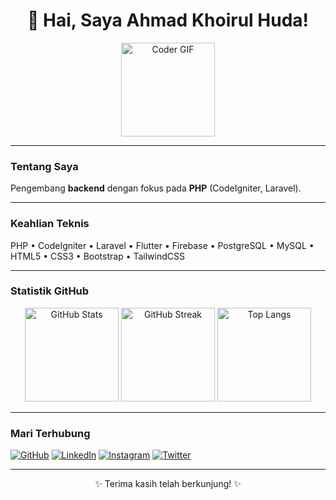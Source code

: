 <div align="center">
  <h1>👋 Hai, Saya Ahmad Khoirul Huda!</h1>
  <img src="https://media.giphy.com/media/1hQIxACcoZXAoOwMOG/giphy.gif" alt="Coder GIF" width="150"/>
</div>

---

### Tentang Saya
Pengembang **backend** dengan fokus pada **PHP** (CodeIgniter, Laravel).

---

### Keahlian Teknis
PHP • CodeIgniter • Laravel • Flutter • Firebase • PostgreSQL • MySQL • HTML5 • CSS3 • Bootstrap • TailwindCSS

---

### Statistik GitHub
<div align="center">
  <img src="https://github-readme-stats.vercel.app/api?username=AhmadKhoirul22&show_icons=true&theme=radical&hide_border=true" alt="GitHub Stats" height="150px"/>
  <img src="https://streak-stats.demolab.com/?user=AhmadKhoirul22&theme=radical&hide_border=true&date_format=j%20M%5B%20Y%5D&cache_seconds=86400" alt="GitHub Streak" height="150px"/>
  <img src="https://github-readme-stats.vercel.app/api/top-langs/?username=AhmadKhoirul22&layout=compact&theme=default&hide_border=true" alt="Top Langs" height="150px" />
</div>

---

### Mari Terhubung
[![GitHub](https://img.shields.io/badge/GitHub-181717?style=flat-square&logo=github&logoColor=white)](https://github.com/AhmadKhoirul22)
[![LinkedIn](https://img.shields.io/badge/LinkedIn-0077B5?style=flat-square&logo=linkedin&logoColor=white)](https://www.linkedin.com/in/your-linkedin)
[![Instagram](https://img.shields.io/badge/Instagram-E4405F?style=flat-square&logo=instagram&logoColor=white)](https://instagram.com/rise.try)
[![Twitter](https://img.shields.io/badge/Twitter-1DA1F2?style=flat-square&logo=twitter&logoColor=white)](https://twitter.com/your_twitter)

---

<div align="center">
  <p>✨ Terima kasih telah berkunjung! ✨</p>
</div>
